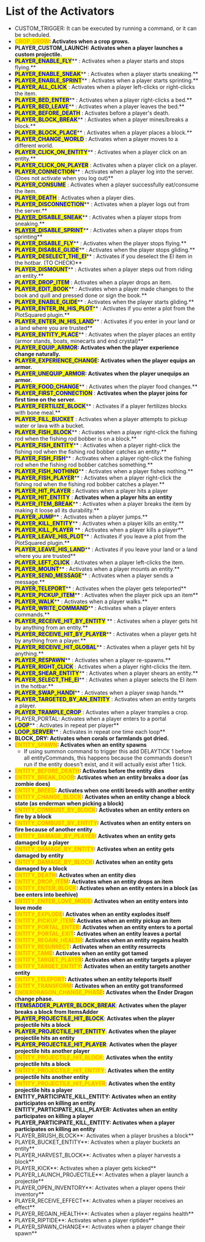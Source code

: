 # List of the Activators

* CUSTOM\_TRIGGER: It can be executed by running a command, or it can be scheduled.
* <mark style="color:orange;">**CROP\_GROW**</mark>**: Activates when a crop grows.**
* **PLAYER\_CUSTOM\_LAUNCH: Activates when a player launches a custom projectile.**
* <mark style="color:blue;">**PLAYER\_ENABLE\_FLY**</mark>**  : Activates when a player starts and stops flying.**
* <mark style="color:blue;">**PLAYER\_ENABLE\_SNEAK**</mark>**  : Activates when a player starts sneaking.**
* <mark style="color:blue;">**PLAYER\_ENABLE\_SPRINT**</mark>**  : Activates when a player starts sprinting.**
* <mark style="color:blue;">**PLAYER\_ALL\_CLICK**</mark> : Activates when a player left-clicks or right-clicks the item.
* <mark style="color:blue;">**PLAYER\_BED\_ENTER**</mark>**  : Activates when a player right-clicks a bed.**
* <mark style="color:blue;">**PLAYER\_BED\_LEAVE**</mark>**  : Activates when a player leaves the bed.**
* <mark style="color:blue;">**PLAYER\_BEFORE\_DEATH**</mark> : Activates before a player's death.
* <mark style="color:blue;">**PLAYER\_BLOCK\_BREAK**</mark>**  : Activates when a player mines/breaks a block.**
* <mark style="color:blue;">**PLAYER\_BLOCK\_PLACE**</mark>**  : Activates when a player places a block.**
* <mark style="color:blue;">**PLAYER\_CHANGE\_WORLD**</mark> : Activates when a player moves to a different world.
* <mark style="color:blue;">**PLAYER\_CLICK\_ON\_ENTITY**</mark>**  : Activates when a player click on an entity.**
* <mark style="color:blue;">**PLAYER\_CLICK\_ON\_PLAYER**</mark> : Activates when a player click on a player.
* <mark style="color:blue;">**PLAYER\_CONNECTION**</mark>**  : Activates when a player log into the server. (Does not activate when you log out)**
* <mark style="color:blue;">**PLAYER\_CONSUME**</mark> : Activates when a player successfully eat/consume the item.
* <mark style="color:blue;">**PLAYER\_DEATH**</mark> : Activates when a player dies.
* <mark style="color:blue;">**PLAYER\_DISCONNECTION**</mark>**  : Activates when a player logs out from the server.**&#x20;
* [<mark style="color:blue;">**PLAYER\_D**</mark>](list-of-the-activators.md#player\_desactive\_sneak)<mark style="color:blue;">**ISABLE\_SNEAK**</mark>** : Activates when a player stops from sneaking.**&#x20;
* [<mark style="color:blue;">**PLAYER\_D**</mark>](list-of-the-activators.md#player\_desactive\_sprint)<mark style="color:blue;">**ISABLE\_SPRINT**</mark>** : Activates when a player stops from sprinting**
* <mark style="color:blue;">**PLAYER\_DISABLE\_FLY**</mark>**  : Activates when the player stops flying.**
* <mark style="color:blue;">**PLAYER\_DISABLE\_GLIDE**</mark>** : Activates when the player stops gliding.**
* <mark style="color:blue;">**PLAYER\_DESELECT\_THE\_EI**</mark>**  : Activates if you deselect the EI item in the hotbar. (TO CHECK)**
* <mark style="color:blue;">**PLAYER\_DISMOUNT**</mark>** : Activates when a player steps out from riding an entity.**&#x20;
* <mark style="color:blue;">**PLAYER\_DROP\_ITEM**</mark> : Activates when a player drops an item.
* <mark style="color:blue;">**PLAYER\_EDIT\_BOOK**</mark>** : Activates when a player made changes to the book and quill and pressed done or sign the book.**
* <mark style="color:blue;">**PLAYER\_ENABLE\_GLIDE**</mark>** : Activates when the player starts gliding.**
* <mark style="color:blue;">**PLAYER\_ENTER\_IN\_HIS\_PLOT**</mark>**  : Activates if you enter a plot from the PlotSquared plugin.**&#x20;
* <mark style="color:blue;">**PLAYER\_ENTER\_IN\_HIS\_LAND**</mark>** : Activates if you enter in your land or a land where you are trusted**&#x20;
* <mark style="color:blue;">**PLAYER\_ENTITY\_PLACE**</mark>** : Activates when the player places an entity (armor stands, boats, minecarts and end crystal)**&#x20;
* <mark style="color:blue;">**PLAYER\_EQUIP\_ARMOR**</mark>**: Activates when the player experience change naturally.**
* <mark style="color:blue;">**PLAYER\_EXPERIENCE\_CHANGE**</mark>**: Activates when the player equips an armor.**
* <mark style="color:blue;">**PLAYER\_UNEQUIP\_ARMOR**</mark>**: Activates when the player unequips an armor.**
* <mark style="color:blue;">**PLAYER\_FOOD\_CHANGE**</mark>** : Activates when the player food changes.**
* <mark style="color:blue;">**PLAYER\_FIRST\_CONNECTION**</mark> : **Activates when the player joins for first time on the server.**
* <mark style="color:blue;">**PLAYER\_FERTILIZE\_BLOCK**</mark>** : Activates if a player fertilizes blocks with bone meal.**
* <mark style="color:blue;">**PLAYER\_FILL\_BUCKET**</mark> : Activates when a player attempts to pickup water or lava with a bucket.
* <mark style="color:blue;">**PLAYER\_FISH\_BLOCK**</mark>** : Activates when a player right-click the fishing rod when the fishing rod bobber is on a block.**
* <mark style="color:blue;">**PLAYER\_FISH\_ENTITY**</mark>**  : Activates when a player right-click the fishing rod when the fishing rod bobber catches an entity.**
* <mark style="color:blue;">**PLAYER\_FISH\_FISH**</mark>**  : Activates when a player right-click the fishing rod when the fishing rod bobber catches something.**
* <mark style="color:blue;">**PLAYER\_FISH\_NOTHING**</mark>**  : Activates when a player fishes nothing.**
* <mark style="color:blue;">**PLAYER\_FISH\_PLAYER**</mark>**  : Activates when a player right-click the fishing rod when the fishing rod bobber catches a player.**
* <mark style="color:blue;">**PLAYER\_HIT\_PLAYER**</mark> **:** Activates when a player hits a player
* <mark style="color:blue;">**PLAYER\_HIT\_ENTITY**</mark> : **Activates when a player hits an entity**&#x20;
* <mark style="color:blue;">**PLAYER\_ITEM\_BREAK**</mark>**  : Activates when a player breaks the item by making it loose all its durability.**
* <mark style="color:blue;">**PLAYER\_JUMP**</mark>**  : Activates when a player jumps.**
* <mark style="color:blue;">**PLAYER\_KILL\_ENTITY**</mark>**  : Activates when a player kills an entity.**
* <mark style="color:blue;">**PLAYER\_KILL\_PLAYER**</mark> ** : Activates when a player kills a player**.
* <mark style="color:blue;">**PLAYER\_LEAVE\_HIS\_PLOT**</mark>**  : Activates if you leave a plot from the PlotSquared plugin.**
* <mark style="color:blue;">**PLAYER\_LEAVE\_HIS\_LAND**</mark>** : Activates if you leave your land or a land where you are trusted**
* <mark style="color:blue;">**PLAYER\_LEFT\_CLICK**</mark> : Activates when a player left-clicks the item.
* <mark style="color:blue;">**PLAYER\_MOUNT**</mark>** : Activates when a player mounts an entity.**&#x20;
* <mark style="color:blue;">**PLAYER\_SEND\_MESSAGE**</mark>** : Activates when a player sends a message.**&#x20;
* <mark style="color:blue;">**PLAYER\_TELEPORT**</mark>** : Activates when the player gets teleported**
* <mark style="color:blue;">**PLAYER\_PICKUP\_ITEM**</mark>** : Activates when the player pick ups an item**
* <mark style="color:blue;">**PLAYER\_WALK**</mark>**  : Activates when a player walks.**
* <mark style="color:blue;">**PLAYER\_WRITE\_COMMAND**</mark>**  : Activates when a player enters commands.**
* <mark style="color:blue;">**PLAYER\_RECEIVE\_HIT\_BY\_ENTITY**</mark> ** : Activates when a player gets hit by anything from an entity.**
* <mark style="color:blue;">**PLAYER\_RECEIVE\_HIT\_BY\_PLAYER**</mark>**  : Activates when a player gets hit by anything from a player.**
* <mark style="color:blue;">**PLAYER\_RECEIVE\_HIT\_GLOBAL**</mark>**  : Activates when a player gets hit by anything.**
* <mark style="color:blue;">**PLAYER\_RESPAWN**</mark>**  : Activates when a player re-spawns.**
* <mark style="color:blue;">**PLAYER\_RIGHT\_CLICK**</mark> : Activates when a player right-clicks the item.
* <mark style="color:blue;">**PLAYER\_SHEAR\_ENTITY**</mark>**  : Activates when a player shears an entity.**
* <mark style="color:blue;">**PLAYER\_SELECT\_THE\_EI**</mark>**  : Activates when a player selects the EI item in the hotbar.**&#x20;
* <mark style="color:blue;">**PLAYER\_SWAP\_HANDI**</mark>**  : Activates when a player swap hands.**&#x20;
* <mark style="color:blue;">**PLAYER\_TARGETED\_BY\_AN\_ENTITY**</mark> : Activates when an entity targets a player.
* <mark style="color:blue;">**PLAYER\_TRAMPLE\_CROP**</mark> : Activates when a player tramples a crop.
* PLAYER\_PORTAL: Activates when a player enters to a portal
* <mark style="color:blue;">**LOOP**</mark>**  : Activates in repeat per player**
* <mark style="color:blue;">**LOOP\_SERVER**</mark>** : Activates in repeat one time each loop**
* **BLOCK\_DRY: Activates when corals or farmlands got dried.**
* <mark style="color:orange;">**ENTITY\_SPAWN**</mark>**: Activates when an entity spawns**
  * If using summon command to trigger this add DELAYTICK 1 before all entityCommands, this happens because the commands doesn't run if the entity doesn't exist, and it will actually exist after 1 tick.
* <mark style="color:orange;">**ENTITY\_BEFORE\_DEATH**</mark>**: Activates before the entity dies**
* <mark style="color:orange;">**ENTITY\_BREAK\_DOOR**</mark>**: Activates when an entity breaks a door (as zombie does)**
* <mark style="color:orange;">**ENTITY\_BREED**</mark>**: Activates when one entiti breeds with another entity**
* <mark style="color:orange;">**ENTITY\_CHANGE\_BLOCK**</mark>**: Activates when an entity change a block state (as enderman when picking a block)**
* <mark style="color:orange;">**ENTITY\_COMBUST\_BY\_BLOCK**</mark>**: Activates when an entity enters on fire by a block**
* <mark style="color:orange;">**ENTITY\_COMBUST\_BY\_ENTITY**</mark>**: Activates when an entity enters on fire because of another entity**
* <mark style="color:orange;">**ENTITY\_DAMAGE\_BY\_PLAYER**</mark>**: Activates when an entity gets damaged by a player**
* <mark style="color:orange;">**ENTITY\_DAMAGE\_BY\_ENTITY**</mark>**: Activates when an entity gets damaged by entity**
* <mark style="color:orange;">**ENTITY\_DAMAGE\_BY\_BLOCK**</mark>**: Activates when an entity gets damaged by a block**
* <mark style="color:orange;">**ENTITY\_DEATH**</mark>**: Activates when an entity dies**
* <mark style="color:orange;">**ENTITY\_DROP\_ITEM**</mark>**: Activates when an entity drops an item**
* <mark style="color:orange;">**ENTITY\_ENTER\_BLOCK**</mark>**: Activates when an entity enters in a block (as bee enters into beehive)**
* <mark style="color:orange;">**ENTITY\_ENTER\_LOVE\_MODE**</mark>**: Activates when an entity enters into love mode**
* <mark style="color:orange;">**ENTITY\_EXPLODE**</mark>**: Activates when an entity explodes itself**
* <mark style="color:orange;">**ENTITY\_PICKUP\_ITEM**</mark>**: Activates when an entity pickup an item**
* <mark style="color:orange;">**ENTITY\_PORTAL\_ENTER**</mark>**: Activates when an entity enters to a portal**
* <mark style="color:orange;">**ENTITY\_PORTAL\_EXIT**</mark>**: Activates when an entity leaves a portal**
* <mark style="color:orange;">**ENTITY\_REGAIN\_HEALTH**</mark>**: Activates when an entity regains health**
* <mark style="color:orange;">**ENTITY\_RESURRECT**</mark>**: Activates when an entity resurrects**
* <mark style="color:orange;">**ENTITY\_TAME**</mark>**: Activates when an entity got tamed**
* <mark style="color:orange;">**ENTITY\_TARGET\_PLAYER**</mark>**: Activates when an entity targets a player**
* <mark style="color:orange;">**ENTITY\_TARGET\_ENTITY**</mark>**: Activates when an entity targets another entity**
* <mark style="color:orange;">**ENTITY\_TELEPORT**</mark>**: Activates when an entity teleports itself**
* <mark style="color:orange;">**ENTITY\_TRANSFORM**</mark>**: Activates when an entity got transformed**
* <mark style="color:orange;">**ENDERDRAGON\_CHANGE\_PHASE**</mark>**: Activates when the Ender Dragon change phase.**
* <mark style="color:blue;">**ITEMSADDER\_PLAYER\_BLOCK\_BREAK**</mark>: **Activates when the player breaks a block from ItemsAdder**
* <mark style="color:blue;">**PLAYER\_PROJECTILE\_HIT\_BLOCK**</mark>: **Activates when the player projectile hits a block**
* <mark style="color:blue;">**PLAYER\_PROJECTILE\_HIT\_ENTITY**</mark>: **Activates when the player projectile hits an entity**
* <mark style="color:blue;">**PLAYER\_PROJECTILE\_HIT\_PLAYER**</mark>: **Activates when the player projectile hits another player**
* <mark style="color:orange;">**ENTITY\_PROJECTILE\_HIT\_BLOCK**</mark>: **Activates when the entity projectile hits a block**
* <mark style="color:orange;">**ENTITY\_PROJECTILE\_HIT\_ENTITY**</mark>: **Activates when the entity projectile hits another entity**
* <mark style="color:orange;">**ENTITY\_PROJECTILE\_HIT\_PLAYER**</mark>: **Activates when the entity projectile hits a player**
* **ENTITY\_PARTICIPATE\_KILL\_ENTITY: Activates when an entity participates on killing an entity**
* **ENTITY\_PARTICIPATE\_KILL\_PLAYER: Activates when an entity participates on killing a player**
* **PLAYER\_PARTICIPATE\_KILL\_ENTITY: Activates when a player participates on killing an entity**
* PLAYER\_BRUSH\_BLOCK**: Activates when a player brushes a block**
* PLAYER\_BUCKET\_ENTITY**: Activates when a player buckets an entity**
* PLAYER\_HARVEST\_BLOCK**: Activates when a player harvests a block**
* PLAYER\_KICK**: Activates when a player gets kicked**
* PLAYER\_LAUNCH\_PROJECTILE**: Activates when a player launch a projectile**
* PLAYER\_OPEN\_INVENTORY**: Activates when a player opens their inventory**
* PLAYER\_RECEIVE\_EFFECT**: Activates when a player receives an effect**
* PLAYER\_REGAIN\_HEALTH**: Activates when a player regains health**
* PLAYER\_RIPTIDE**: Activates when a player riptides**
* PLAYER\_SPAWN\_CHANGE**: Activates when a player change their spawn**

